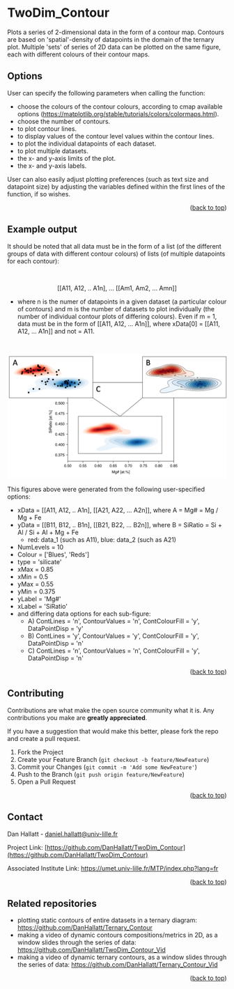 # TwoDim_Contour
Plots a series of 2-dimensional data in the form of a contour map. Contours are based on 'spatial'-density of datapoints in the domain of the ternary plot. Multiple 'sets' of series of 2D data can be plotted on the same figure, each with different colours of their contour maps.

<!-- Options -->
## Options
 User can specify the following parameters when calling the function:
 - choose the colours of the contour colours, according to cmap available options (https://matplotlib.org/stable/tutorials/colors/colormaps.html).
 - choose the number of contours.
 - to plot contour lines.
 - to display values of the contour level values within the contour lines.
 - to plot the individual datapoints of each dataset.
 - to plot multiple datasets.
 - the x- and y-axis limits of the plot.
 - the x- and y-axis labels.
 
User can also easily adjust plotting preferences (such as text size and datapoint size) by adjusting the variables defined within the first lines of the function, if so wishes.

<p align="right">(<a href="#top">back to top</a>)</p>

<!-- Example output -->
## Example output

It should be noted that all data must be in the form of a list (of the different groups of data with different contour colours) of lists (of multiple datapoints for each contour):

<br />
<div align="center">
 
 [[A11, A12, .. A1n], ... [[Am1, Am2, ... Amn]]
 
 </div>

- where n is the numer of datapoints in a given dataset (a particular colour of contours) and m is the number of datasets to plot individually (the number of individual contour plots of differing colours). Even if m = 1, data must be in the form of [[A11, A12, ... A1n]], where xData[0] = [[A11, A12, ... A1n]] and not = A11.

<br />
<div align="center">

[![Product Name Screen Shot][product-screenshot]](https://example.com)
 
 </div>
 
 This figures above were generated from the following user-specified options:
 - xData = [[A11, A12, .. A1n], [[A21, A22, ... A2n]], where A = Mg# = Mg / Mg + Fe
 - yData = [[B11, B12, .. B1n], [[B21, B22, ... B2n]], where B = SiRatio = Si + Al / Si + Al + Mg + Fe
     - red: data_1 (such as A11), blue: data_2 (such as A21)
 - NumLevels = 10
 - Colour = ['Blues', 'Reds']
 - type = 'silicate'
 - xMax = 0.85
 - xMin = 0.5
 - yMax = 0.55
 - yMin = 0.375
 - yLabel = 'Mg#'
 - xLabel = 'SiRatio'
 - and differing data options for each sub-figure:
     - A) ContLines = 'n',  ContourValues = 'n',  ContColourFill = 'y',  DataPointDisp = 'y'
     - B) ContLines = 'y',  ContourValues = 'y',  ContColourFill = 'y',  DataPointDisp = 'n'
     - C) ContLines = 'n',  ContourValues = 'n',  ContColourFill = 'y',  DataPointDisp = 'n'
 
<p align="right">(<a href="#top">back to top</a>)</p>

<!-- CONTRIBUTING -->
## Contributing

Contributions are what make the open source community what it is. Any contributions you make are **greatly appreciated**.

If you have a suggestion that would make this better, please fork the repo and create a pull request.

1. Fork the Project
2. Create your Feature Branch (`git checkout -b feature/NewFeature`)
3. Commit your Changes (`git commit -m 'Add some NewFeature'`)
4. Push to the Branch (`git push origin feature/NewFeature`)
5. Open a Pull Request

<p align="right">(<a href="#top">back to top</a>)</p>

<!-- CONTACT -->
## Contact

Dan Hallatt - daniel.hallatt@univ-lille.fr

Project Link: [https://github.com/DanHallatt/TwoDim_Contour](https://github.com/DanHallatt/TwoDim_Contour)

Associated Institute Link: https://umet.univ-lille.fr/MTP/index.php?lang=fr

<p align="right">(<a href="#top">back to top</a>)</p>

<!-- Related repositories -->
## Related repositories
- plotting static contours of entire datasets in a ternary diagram: https://github.com/DanHallatt/Ternary_Contour
- making a video of dynamic contours compositions/metrics in 2D, as a window slides through the series of data: https://github.com/DanHallatt/TwoDim_Contour_Vid
- making a video of dynamic ternary contours, as a window slides through the series of data: https://github.com/DanHallatt/Ternary_Contour_Vid

<p align="right">(<a href="#top">back to top</a>)</p>


[product-screenshot]: Images/Example.png
